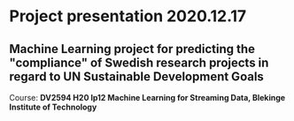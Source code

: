 # Project presentation 2020.12.17

## Machine Learning project for predicting the "compliance" of Swedish research projects in regard to UN Sustainable Development Goals
Course: __DV2594 H20 lp12 Machine Learning for Streaming Data, Blekinge Institute of Technology__
